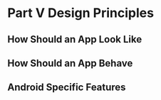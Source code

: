 # Part V Design Principles
## How Should an App Look Like
## How Should an App Behave
## Android Specific Features